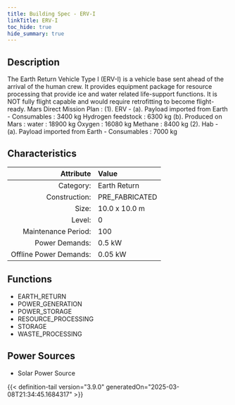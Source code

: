 ```yaml
---
title: Building Spec - ERV-I
linkTitle: ERV-I
toc_hide: true
hide_summary: true
---
```

<!-- This is generated by the MarsSim HelpGenertor, do not edit. -->

## Description
The Earth Return Vehicle Type I (ERV-I) is a vehicle base sent ahead of the arrival of the human crew. It provides equipment package for resource processing that provide ice and water related life-support functions. It is NOT fully flight capable and would require retrofitting to become flight-ready. Mars Direct Mission Plan : (1). ERV - (a). Payload imported from Earth - Consumables : 3400 kg Hydrogen feedstock : 6300 kg (b). Produced on Mars : water : 18900 kg Oxygen : 16080 kg Methane : 8400 kg (2). Hab - (a). Payload imported from Earth - Consumables : 7000 kg

## Characteristics

| Attribute      | Value |
|--------:|:------|
|Category:|Earth Return|
|Construction:|PRE_FABRICATED|
|Size:|10.0 x 10.0 m|
|Level:|0|
|Maintenance Period:|100|
|Power Demands:|0.5 kW|
|Offline Power Demands:|0.05 kW|

## Functions
      
- EARTH_RETURN
- POWER_GENERATION
- POWER_STORAGE
- RESOURCE_PROCESSING
- STORAGE
- WASTE_PROCESSING


## Power Sources
      
- Solar Power Source



{{< definition-tail version="3.9.0" generatedOn="2025-03-08T21:34:45.1684317" >}}

